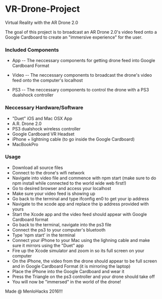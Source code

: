 # VR-Drone-Project

Virtual Reality with the AR Drone 2.0

The goal of this project is to broadcast an AR Drone 2.0's video feed onto a Google Cardboard to create an "immersive experience" for the user.

### Included Components

  * App -- The neccessary components for getting drone feed into Google Cardboard Format

  * Video -- The neccessary components to broadcast the drone's video feed onto the computer's localhost

  * PS3 -- The neccessary components to control the drone with a PS3 dualshock controller

### Neccessary Hardware/Software

  * "Duet" iOS and Mac OSX App
  * A.R. Drone 2.0
  * PS3 dualshock wireless controller
  * Google Cardboard VR Headset
  * iPhone + lightning cable (to go inside the Google Cardboard)
  * MacBookPro

### Usage

  * Download all source files
  * Connect to the drone's wifi network
  * Navigate into video file and commence with npm start (make sure to do npm install while connected to the world wide web first!)
  * Go to desired browser and access your localhost
  * Make sure your video feed is showing up
  * Go back to the terminal and type ifconfig en0 to get your ip address
  * Navigate to the xcode app and replace the ip address provided with yours
  * Start the Xcode app and the video feed should appear with Google Cardboard format
  * Go back to the terminal, navigate into the ps3 file
  * Connect the ps3 to your computer's bluetooth
  * Type 'npm start' in the terminal
  * Connect your iPhone to your Mac using the lighning cable and make sure it mirrors using the "Duet" app
  * Fire up the Xcode simulator and zoom in so its full screen on your computer
  * On the iPhone, the video from the drone should appear to be full screen and in Google Cardboard Format (it is mirroring the laptop)
  * Place the iPhone into the Google Cardboard and wear it
  * Press the Triangle on the ps3 controller and your drone should take off
  * You will now be "immersed" in the world of the drone!


Made @ MenloHacks 2016!!!
